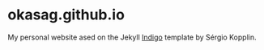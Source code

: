 # okasag.github.io

My personal website ased on the Jekyll [Indigo](https://github.com/sergiokopplin/indigo/) template by Sérgio Kopplin.
